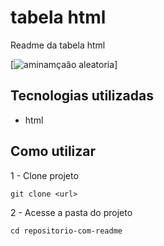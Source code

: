 # tabela html

Readme da tabela html

[<img src="./Animação.gif" alt="aminamçaão aleatoria">]

## Tecnologias utilizadas 

- html

## Como utilizar

1 - Clone projeto

```
git clone <url>
```
2 - Acesse a pasta do projeto 
```
cd repositorio-com-readme
```
